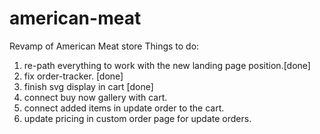 # american-meat
Revamp of American Meat store
Things to do:
1. re-path everything to work with the new landing page position.[done]
2. fix order-tracker. [done]
3. finish svg display in cart [done]
4. connect buy now gallery with cart.
5. connect added items in update order to the cart.
6. update pricing in custom order page for update orders.
